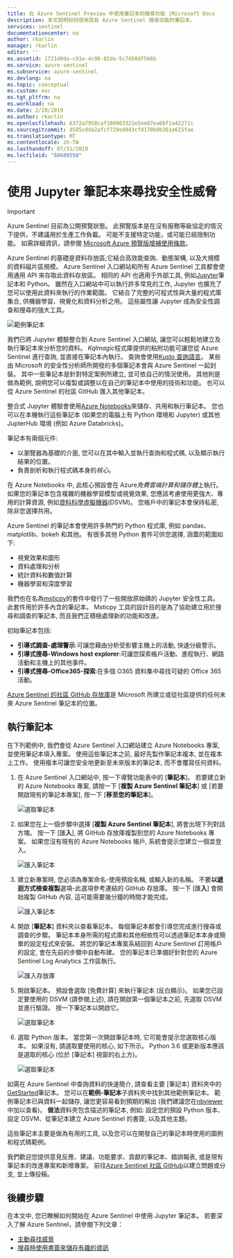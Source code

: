 ```yaml
---
title: 在 Azure Sentinel Preview 中使用筆記本的搜尋功能 |Microsoft Docs
description: 本文說明如何使用具有 Azure Sentinel 搜尋功能的筆記本。
services: sentinel
documentationcenter: na
author: rkarlin
manager: rkarlin
editor: ''
ms.assetid: 1721d0da-c91e-4c96-82de-5c7458df566b
ms.service: azure-sentinel
ms.subservice: azure-sentinel
ms.devlang: na
ms.topic: conceptual
ms.custom: mvc
ms.tgt_pltfrm: na
ms.workload: na
ms.date: 2/28/2019
ms.author: rkarlin
ms.openlocfilehash: 6372a7958caf108903321e5ee87ea6bf1a42271c
ms.sourcegitcommit: d585cdda2afcf729ed943cfd170b0b361e615fae
ms.translationtype: MT
ms.contentlocale: zh-TW
ms.lasthandoff: 07/31/2019
ms.locfileid: "68689550"
---
```

# <a name="use-jupyter-notebooks-to-hunt-for-security-threats"></a>使用 Jupyter 筆記本來尋找安全性威脅

> [!IMPORTANT]
> Azure Sentinel 目前為公開預覽狀態。
> 此預覽版本是在沒有服務等級協定的情況下提供，不建議用於生產工作負載。 可能不支援特定功能，或可能已經限制功能。
> 如需詳細資訊，請參閱 [Microsoft Azure 預覽版增補使用條款](https://azure.microsoft.com/support/legal/preview-supplemental-terms/)。

Azure Sentinel 的基礎是資料存放區;它結合高效能查詢、動態架構, 以及大規模的資料磁片區規模。 Azure Sentinel 入口網站和所有 Azure Sentinel 工具都會使用通用 API 來存取此資料存放區。 相同的 API 也適用于外部工具, 例如[Jupyter](https://jupyter.org/)筆記本和 Python。 雖然在入口網站中可以執行許多常見的工作, Jupyter 也擴充了您可以使用此資料來執行的作業範圍。 它結合了完整的可程式性與大量的程式庫集合, 供機器學習、視覺化和資料分析之用。 這些屬性讓 Jupyter 成為安全性調查和搜尋的強大工具。

![範例筆記本](./media/notebooks/sentinel-notebooks-map.png)

我們已將 Jupyter 體驗整合到 Azure Sentinel 入口網站, 讓您可以輕鬆地建立及執行筆記本來分析您的資料。 *Kqlmagic*程式庫提供的粘附功能可讓您從 Azure Sentinel 進行查詢, 並直接在筆記本內執行。 查詢會使用[Kusto 查詢語言](https://kusto.azurewebsites.net/docs/query/index.html)。 某些由 Microsoft 的安全性分析師所開發的多個筆記本會與 Azure Sentinel 一起封裝。 其中一些筆記本是針對特定案例所建立, 並可依自己的情況使用。 其他則是做為範例, 說明您可以複製或調整以在自己的筆記本中使用的技術和功能。 也可以從 Azure Sentinel 的社區 GitHub 匯入其他筆記本。

整合式 Jupyter 體驗會使用[Azure Notebooks](https://notebooks.azure.com/)來儲存、共用和執行筆記本。 您也可以在本機執行這些筆記本 (如果您的電腦上有 Python 環境和 Jupyter) 或其他 JupterHub 環境 (例如 Azure Databricks)。

筆記本有兩個元件:

- 以瀏覽器為基礎的介面, 您可以在其中輸入並執行查詢和程式碼, 以及顯示執行結果的位置。
- 負責剖析和執行程式碼本身的*核心*。 

在 Azure Notebooks 中, 此核心預設會在 Azure*免費雲端計算和儲存體*上執行。 如果您的筆記本包含複雜的機器學習模型或視覺效果, 您應該考慮使用更強大、專用的計算資源, 例如[資料科學虛擬機器](https://azure.microsoft.com/services/virtual-machines/data-science-virtual-machines/)(DSVM)。 您帳戶中的筆記本會保持私密, 除非您選擇共用。

Azure Sentinel 的筆記本會使用許多熱門的 Python 程式庫, 例如 pandas、matplotlib、bokeh 和其他。 有很多其他 Python 套件可供您選擇, 涵蓋的範圍如下:

- 視覺效果和圖形
- 資料處理和分析
- 統計資料和數值計算
- 機器學習和深度學習

我們也在名為[msticpy](https://github.com/Microsoft/msticpy/)的套件中發行了一些開放原始碼的 Jupyter 安全性工具。 此套件用於許多內含的筆記本。 Msticpy 工具的設計目的是為了協助建立用於搜尋和調查的筆記本, 而且我們正積極處理新的功能和改進。

初始筆記本包括:

- **引導式調查-處理警示**:可讓您藉由分析受影響主機上的活動, 快速分級警示。
- **引導式搜尋-Windows host explorer**:可讓您探索帳戶活動、進程執行、網路活動和主機上的其他事件。  
- **引導式搜尋-Office365-探索**:在多個 O365 資料集中尋找可疑的 Office 365 活動。

[Azure Sentinel 的社區 GitHub 存放庫](https://github.com/Azure/Azure-Sentinel)是 Microsoft 所建立或從社區提供的任何未來 Azure Sentinel 筆記本的位置。

## <a name="run-a-notebook"></a>執行筆記本

在下列範例中, 我們會從 Azure Sentinel 入口網站建立 Azure Notebooks 專案, 並使用筆記本填入專案。 使用這些筆記本之前, 最好先製作筆記本複本, 並在複本上工作。 使用複本可讓您安全地更新至未來版本的筆記本, 而不會覆寫任何資料。

1. 在 Azure Sentinel 入口網站中, 按一下導覽功能表中的 [**筆記本**]。 若要建立新的 Azure Notebooks 專案, 請按一下 [**複製 Azure Sentinel 筆記本**] 或 [若要開啟現有的筆記本專案], 按一下 [**移至您的筆記本**]。
  
   ![選取筆記本](./media/notebooks/sentinel-azure-notebooks-home.png)

2. 如果您在上一個步驟中選擇 [**複製 Azure Sentinel 筆記本**], 將會出現下列對話方塊。 按一下 [匯**入**], 將 GitHub 存放庫複製到您的 Azure Notebooks 專案。 如果您沒有現有的 Azure Notebooks 帳戶, 系統會提示您建立一個並登入。

   ![匯入筆記本](./media/notebooks/sentinel-notebooks-clone.png)

3. 建立新專案時, 您必須為專案命名-使用預設名稱, 或輸入新的名稱。 不要**以遞迴方式檢查複製**選項-此選項參考連結的 GitHub 存放庫。 按一下 [匯**入**] 會開始複製 GitHub 內容, 這可能需要幾分鐘的時間才能完成。

   ![匯入筆記本](./media/notebooks/sentinel-create-project.png)

4. 開啟 [**筆記本**] 資料夾以查看筆記本。 每個筆記本都會引導您完成進行搜尋或調查的步驟。 筆記本本身所需的程式庫和其他相依性可以透過筆記本本身或簡單的設定程式來安裝。 將您的筆記本專案系結回到 Azure Sentinel 訂用帳戶的設定, 會在先前的步驟中自動布建。 您的筆記本已準備好針對您的 Azure Sentinel Log Analytics 工作區執行。

   ![匯入存放庫](./media/notebooks/sentinel-open-notebook1.png)

5. 開啟筆記本。 預設會選取 [免費計算] 來執行筆記本 (反白顯示)。 如果您已設定要使用的 DSVM (請參閱上述), 請在開啟第一個筆記本之前, 先選取 DSVM 並進行驗證。 按一下筆記本以開啟它。

   ![選取筆記本](./media/notebooks/sentinel-open-notebook2.png)

6. 選取 Python 版本。 當您第一次開啟筆記本時, 它可能會提示您選取核心版本。 如果沒有, 請選取要使用的核心, 如下所示。 Python 3.6 或更新版本應該是選取的核心 (位於 [筆記本] 視窗的右上方)。

   ![選取筆記本](./media/notebooks/sentinel-select-kernel.png)

如需在 Azure Sentinel 中查詢資料的快速簡介, 請查看主要 [筆記本] 資料夾中的[GetStarted](https://github.com/Azure/Azure-Sentinel/blob/master/Notebooks/Get%20Started.ipynb)筆記本。 您可以在**範例-筆記本**子資料夾中找到其他範例筆記本。 範例筆記本已與資料一起儲存, 讓您更容易看到預期的輸出 (我們建議您在[nbviewer](https://nbviewer.jupyter.org/)中加以查看)。 **做法**資料夾包含描述的筆記本, 例如: 設定您的預設 Python 版本、設定 DSVM、從筆記本建立 Azure Sentinel 的書簽, 以及其他主題。

這些筆記本主要是做為有用的工具, 以及您可以在開發自己的筆記本時使用的圖例和程式碼範例。

我們歡迎您提供意見反應、建議、功能要求、貢獻的筆記本、錯誤報表, 或是現有筆記本的改進專案和新增專案。 前往[Azure Sentinel 社區 GitHub](https://github.com/Azure/Azure-Sentinel)以建立問題或分支, 並上傳投稿。

## <a name="next-steps"></a>後續步驟

在本文中, 您已瞭解如何開始在 Azure Sentinel 中使用 Jupyter 筆記本。 若要深入了解 Azure Sentinel，請參閱下列文章：

- [主動尋找威脅](hunting.md)
- [搜尋時使用書簽來儲存有趣的資訊](bookmarks.md)
